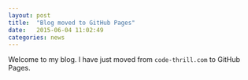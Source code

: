 ```yaml
---
layout: post
title:  "Blog moved to GitHub Pages"
date:   2015-06-04 11:02:49
categories: news
---
```

Welcome to my blog. I have just moved from `code-thrill.com` to GitHub Pages.